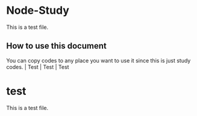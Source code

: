# Node-Study #
This is a test file.

## How to use this document ##
You can copy codes to any place you want to use it since this is just study codes.
| Test 
| Test
| Test

# test #
This is a test file.


